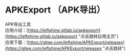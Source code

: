 # APKExport （APK导出）
APK导出工具  
应用介绍：[https://leftshine.gitlab.io/apkexport](https://leftshine.gitlab.io/apkexport "点击跳转应用主页") <br> 
应用下载：[https://gitee.com/leftshine/APKExport/releases](https://gitee.com/leftshine/APKExport/releases "点击跳转")  